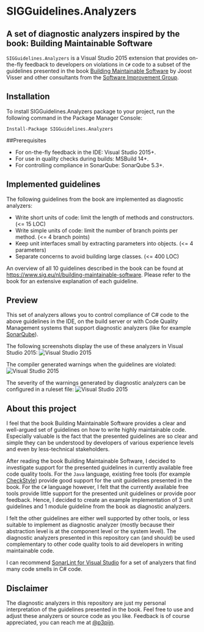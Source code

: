 # SIGGuidelines.Analyzers
## A set of diagnostic analyzers inspired by the book: Building Maintainable Software
`SIGGuidelines.Analyzers` is a Visual Studio 2015 extension that provides on-the-fly feedback to developers on violations in `C#` code to a subset of the guidelines presented in the book [Building Maintainable Software](http://shop.oreilly.com/product/0636920049159.do) by Joost Visser and other consultants from the [Software Improvement Group](https://www.sig.eu). 

## Installation
To install SIGGuidelines.Analyzers package to your project, run the following command in the Package Manager Console:

`Install-Package SIGGuidelines.Analyzers`

##Prerequisites
- For on-the-fly feedback in the IDE: Visual Studio 2015+.
- For use in quality checks during builds: MSBuild 14+.
- For controlling compliance in SonarQube: SonarQube 5.3+.

## Implemented guidelines

The following guidelines from the book are implemented as diagnostic analyzers:

- Write short units of code: limit the length of methods and constructors. (<= 15 LOC)
- Write simple units of code: limit the number of branch points per method. (<= 4 branch points)
- Keep unit interfaces small by extracting parameters into objects. (<= 4 parameters)
- Separate concerns to avoid building large classes. (<= 400 LOC)

An overview of all 10 guidelines described in the book can be found at https://www.sig.eu/nl/building-maintainable-software.
Please refer to the book for an extensive explanation of each guideline.

## Preview
This set of analyzers allows you to control compliance of C# code to the above guidelines in the IDE, on the build server or with Code Quality Management systems that support diagnostic analyzers (like for example [SonarQube](http://www.sonarqube.org/)).

The following screenshots display the use of these analyzers in Visual Studio 2015:
![Visual Studio 2015](https://github.com/p3pijn/SIGGuidelines.Analyzers/raw/master/IDE.png "Visual Studio 2015")

The compiler generated warnings when the guidelines are violated:
![Visual Studio 2015](https://github.com/p3pijn/SIGGuidelines.Analyzers/raw/master/Screenshot1.PNG "Visual Studio 2015")

The severity of the warnings generated by diagnostic analyzers can be configured in a ruleset file:
![Visual Studio 2015](https://github.com/p3pijn/SIGGuidelines.Analyzers/raw/master/Screenshot2.PNG "Visual Studio 2015")

## About this project
I feel that the book Building Maintainable Software provides a clear and well-argued set of guidelines on how to write highly maintainable code. Especially valuable is the fact that the presented guidelines are so clear and simple they can be understood by developers of various experience levels and even by less-technical stakeholders. 

After reading the book Building Maintainable Software, I decided to investigate support for the presented guidelines in currently available free code quality tools. For the `Java` language, existing free tools (for example [CheckStyle](http://checkstyle.sourceforge.net/checks.html)) provide good support for the unit guidelines presented in the book. For the `C#` language however, I felt that the currently available free tools provide little support for the presented unit guidelines or provide poor feedback. Hence, I decided to create an example implementation of 3 unit guidelines and 1 module guideline from the book as diagnostic analyzers. 

I felt the other guidelines are either well supported by other tools, or less suitable to implement as diagnostic analyzer (mostly because their abstraction level is at the component level or the system level). The diagnostic analyzers presented in this repository can (and should) be used complementary to other code quality tools to aid developers in writing maintainable code. 

I can recommend [SonarLint for Visual Studio](http://www.sonarlint.org/visualstudio/) for a set of analyzers that find many code smells in C# code.

## Disclaimer
The diagnostic analyzers in this repository are just my personal interpretation of the guidelines presented in the book. Feel free to use and adjust these analyzers or source code as you like. Feedback is of course appreciated, you can reach me at [@p3pijn](https://twitter.com/p3pijn).



